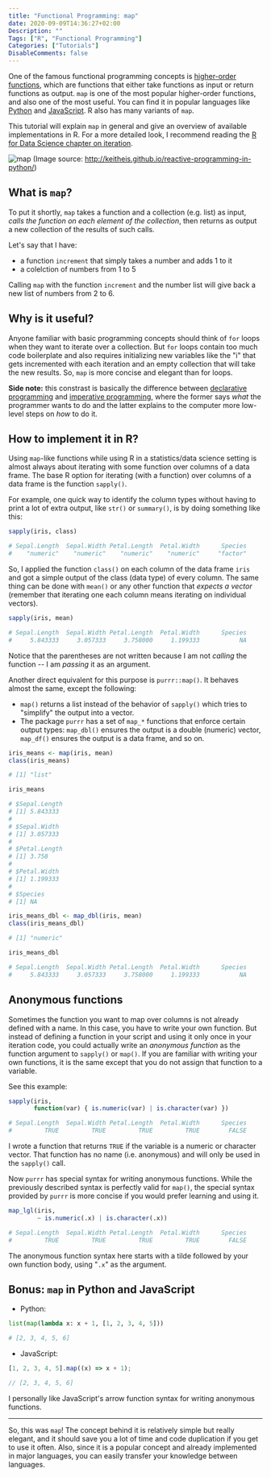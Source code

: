 ```yaml
---
title: "Functional Programming: map"
date: 2020-09-09T14:36:27+02:00
Description: ""
Tags: ["R", "Functional Programming"]
Categories: ["Tutorials"]
DisableComments: false
---
```


One of the famous functional programming concepts is
[higher-order functions](https://en.wikipedia.org/wiki/Higher-order_function#R),
which are functions that either take functions as input or return functions
as output. `map` is one of the most popular higher-order functions, and also
one of the most useful. You can find it in popular languages like
[Python](https://docs.python.org/3.8/library/functions.html#map) and
[JavaScript](https://developer.mozilla.org/en-US/docs/Web/JavaScript/Reference/Global_Objects/Array/map). R also has many variants of `map`.

This tutorial will explain `map` in general and give an overview of available
implementations in R. For a more detailed look, I recommend reading the
[R for Data Science chapter on iteration](https://r4ds.had.co.nz/iteration.html).

![map](/post/funprog-map_files/map.png)
(Image source: http://keitheis.github.io/reactive-programming-in-python/)

## What is `map`?

To put it shortly, `map` takes a function and a collection (e.g. list) as input,
_calls the function on each element of the collection_, then returns as output a
new collection of the results of such calls.

Let's say that I have:

- a function `increment` that simply takes a number and adds 1 to it
- a colelction of numbers from 1 to 5

Calling `map` with the function `increment` and the number list will give back a
new list of numbers from 2 to 6.

## Why is it useful?

Anyone familiar with basic programming concepts should think of `for` loops when
they want to iterate over a collection. But `for` loops contain too much code
boilerplate and also requires initializing new variables like the "i" that gets
incremented with each iteration and an empty collection that will take the
new results. So, `map` is more concise and elegant than for loops.

**Side note:** this constrast is basically the difference between
[declarative programming](https://en.wikipedia.org/wiki/Declarative_programming)
and [imperative programming](https://en.wikipedia.org/wiki/Imperative_programming),
where the former says _what_ the programmer wants to do and the latter explains
to the computer more low-level steps on _how_ to do it.

## How to implement it in R?

Using `map`-like functions while using R in a statistics/data science setting
is almost always about iterating with some function over columns of a data
frame. The base R option for iterating (with a function) over columns of a data
frame is the function `sapply()`.

For example, one quick way to identify the column types without having to
print a lot of extra output, like `str()` or `summary()`, is by doing
something like this:

```r
sapply(iris, class)

# Sepal.Length  Sepal.Width Petal.Length  Petal.Width      Species
#    "numeric"    "numeric"    "numeric"    "numeric"     "factor"
```

So, I applied the function `class()` on each column of the data frame `iris`
and got a simple output of the class (data type) of every column. The same
thing can be done with `mean()` or any other function that _expects a vector_
(remember that iterating one each column means iterating on individual
vectors).

```r
sapply(iris, mean)

# Sepal.Length  Sepal.Width Petal.Length  Petal.Width      Species
#     5.843333     3.057333     3.758000     1.199333           NA
```

Notice that the parentheses are not written because I am not _calling_ the
function -- I am _passing_ it as an argument.

Another direct equivalent for this purpose is `purrr::map()`. It behaves
almost the same, except the following:

- `map()` returns a list instead of the behavior of `sapply()` which tries to
  "simplify" the output into a vector.
- The package `purrr` has a set of `map_*` functions that enforce certain
  output types: `map_dbl()` ensures the output is a double (numeric) vector,
  `map_df()` ensures the output is a data frame, and so on.

```r
iris_means <- map(iris, mean)
class(iris_means)

# [1] "list"

iris_means

# $Sepal.Length
# [1] 5.843333
#
# $Sepal.Width
# [1] 3.057333
#
# $Petal.Length
# [1] 3.758
#
# $Petal.Width
# [1] 1.199333
#
# $Species
# [1] NA
```

```r
iris_means_dbl <- map_dbl(iris, mean)
class(iris_means_dbl)

# [1] "numeric"

iris_means_dbl

# Sepal.Length  Sepal.Width Petal.Length  Petal.Width      Species
#     5.843333     3.057333     3.758000     1.199333           NA
```

## Anonymous functions

Sometimes the function you want to map over columns is not already defined
with a name. In this case, you have to write your own function. But instead
of defining a function in your script and using it only once in your
iteration code, you could actually write an _anonymous function_ as the
function argument to `sapply()` or `map()`. If you are familiar with writing
your own functions, it is the same except that you do not assign that
function to a variable.

See this example:

```r
sapply(iris,
       function(var) { is.numeric(var) | is.character(var) })

# Sepal.Length  Sepal.Width Petal.Length  Petal.Width      Species
#         TRUE         TRUE         TRUE         TRUE        FALSE
```

I wrote a function that returns `TRUE` if the variable is a numeric or
character vector. That function has no name (i.e. anonymous) and will only be
used in the `sapply()` call.

Now `purrr` has special syntax for writing anonymous functions. While the
previously described syntax is perfectly valid for `map()`, the special
syntax provided by `purrr` is more concise if you would prefer learning and
using it.

```r
map_lgl(iris,
        ~ is.numeric(.x) | is.character(.x))

# Sepal.Length  Sepal.Width Petal.Length  Petal.Width      Species
#         TRUE         TRUE         TRUE         TRUE        FALSE
```

The anonymous function syntax here starts with a tilde followed by your own
function body, using "`.x`" as the argument.

## Bonus: `map` in Python and JavaScript

- Python:

```python
list(map(lambda x: x + 1, [1, 2, 3, 4, 5]))

# [2, 3, 4, 5, 6]
```

- JavaScript:

```javascript
[1, 2, 3, 4, 5].map((x) => x + 1);

// [2, 3, 4, 5, 6]
```

I personally like JavaScript's arrow function syntax for writing anonymous
functions.

---

So, this was `map`! The concept behind it is relatively simple but really
elegant, and it should save you a lot of time and code duplication if you get
to use it often. Also, since it is a popular concept and already implemented
in major languages, you can easily transfer your knowledge between languages.
